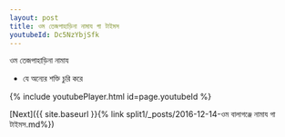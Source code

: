```yaml
---
layout: post
title: ওম তেজপাহাড়িনা নামায গা টাইমস
youtubeId: Dc5NzYbjSfk
---
```

 
 
 ওম তেজপাহাড়িনা নামায  
 
 -  যে অন্যের শক্তি চুরি করে 
 
  
 
  
 
 
 
 
 
 


{% include youtubePlayer.html id=page.youtubeId %}
 
[Next]({{ site.baseurl }}{% link  split1/_posts/2016-12-14-ওম বালাগঞ্জে নামায গা টাইমস.md%})
 
